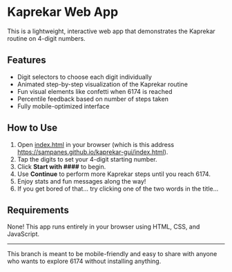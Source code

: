 # Kaprekar Web App

This is a lightweight, interactive web app that demonstrates the Kaprekar routine on 4-digit numbers.

## Features

- Digit selectors to choose each digit individually
- Animated step-by-step visualization of the Kaprekar routine
- Fun visual elements like confetti when 6174 is reached
- Percentile feedback based on number of steps taken
- Fully mobile-optimized interface

## How to Use

1. Open <a href="https://sampanes.github.io/kaprekar-gui/index.html" target="_blank">index.html</a> in your browser (which is this address https://sampanes.github.io/kaprekar-gui/index.html).
2. Tap the digits to set your 4-digit starting number.
3. Click **Start with ####** to begin.
4. Use **Continue** to perform more Kaprekar steps until you reach 6174.
5. Enjoy stats and fun messages along the way!
6. If you get bored of that... try clicking one of the two words in the title...

## Requirements

None! This app runs entirely in your browser using HTML, CSS, and JavaScript.

---

This branch is meant to be mobile-friendly and easy to share with anyone who wants to explore 6174 without installing anything.
